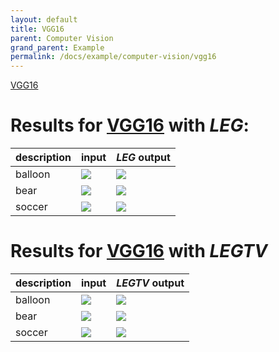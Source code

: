 ```yaml
---
layout: default
title: VGG16
parent: Computer Vision
grand_parent: Example
permalink: /docs/example/computer-vision/vgg16
---
```



[VGG16](https://arxiv.org/abs/1409.1556)



# [](#header-1)Results for [VGG16](https://arxiv.org/abs/1409.1556) with ***LEG***:

| description |                input               |                   ***LEG*** output                |
|:------------|:-----------------------------------|:--------------------------------------------------|
| balloon     | ![](../../../image/balloon224.jpg) | ![](../../../leg-out/vgg16/LEG_VGG16balloon.jpg)  |
| bear        | ![](../../../image/bear224.jpg)    | ![](../../../leg-out/vgg16/LEG_VGG16bear.jpg)     |
| soccer      | ![](../../../image/soccer224.jpg)  | ![](../../../leg-out/vgg16/LEG_VGG16soccer.png)   |



# [](#header-2)Results for [VGG16](https://arxiv.org/abs/1409.1556) with ***LEGTV***

| description |                input               |                   ***LEGTV*** output                  |
|:------------|:-----------------------------------|:------------------------------------------------------|
| balloon     | ![](../../../image/balloon224.jpg) | ![](../../../legtv-out/vgg16/LEGTV_VGG16balloon.jpg)  |
| bear        | ![](../../../image/bear224.jpg)    | ![](../../../legtv-out/vgg16/LEGTV_VGG16bear.jpg)     |
| soccer      | ![](../../../image/soccer224.jpg)  | ![](../../../legtv-out/vgg16/LEGTV_VGG16soccer.png)   |

